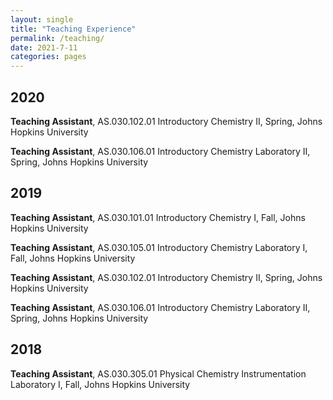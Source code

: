 ```yaml
---
layout: single
title: "Teaching Experience"
permalink: /teaching/
date: 2021-7-11
categories: pages
---
```

## 2020
**Teaching Assistant**, AS.030.102.01 Introductory Chemistry II, Spring, Johns Hopkins University

**Teaching Assistant**, AS.030.106.01 Introductory Chemistry Laboratory II, Spring, Johns Hopkins University

## 2019
**Teaching Assistant**, AS.030.101.01 Introductory Chemistry I, Fall, Johns Hopkins University

**Teaching Assistant**, AS.030.105.01 Introductory Chemistry Laboratory I, Fall, Johns Hopkins University

**Teaching Assistant**, AS.030.102.01 Introductory Chemistry II, Spring, Johns Hopkins University

**Teaching Assistant**, AS.030.106.01 Introductory Chemistry Laboratory II, Spring, Johns Hopkins University

## 2018
**Teaching Assistant**, AS.030.305.01 Physical Chemistry Instrumentation Laboratory I, Fall, Johns Hopkins University
